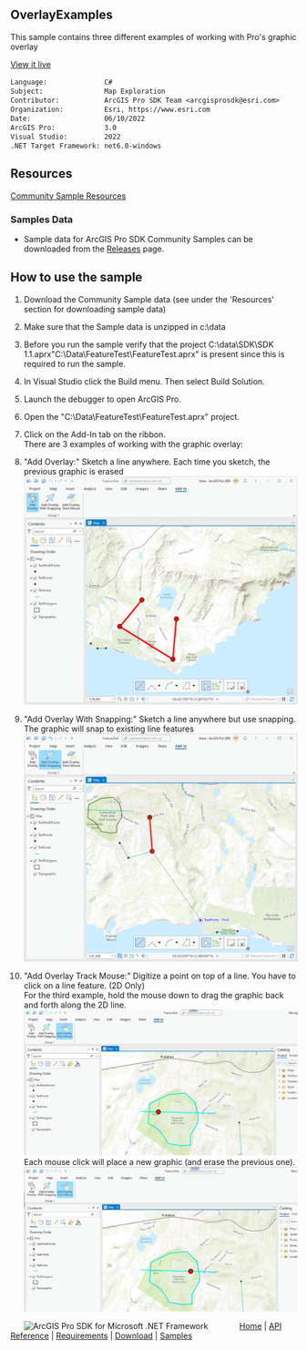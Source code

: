 ## OverlayExamples

<!-- TODO: Write a brief abstract explaining this sample -->
This sample contains three different examples of working with Pro's graphic overlay  
  


<a href="https://pro.arcgis.com/en/pro-app/sdk/" target="_blank">View it live</a>

<!-- TODO: Fill this section below with metadata about this sample-->
```
Language:              C#
Subject:               Map Exploration
Contributor:           ArcGIS Pro SDK Team <arcgisprosdk@esri.com>
Organization:          Esri, https://www.esri.com
Date:                  06/10/2022
ArcGIS Pro:            3.0
Visual Studio:         2022
.NET Target Framework: net6.0-windows
```

## Resources

[Community Sample Resources](https://github.com/Esri/arcgis-pro-sdk-community-samples#resources)

### Samples Data

* Sample data for ArcGIS Pro SDK Community Samples can be downloaded from the [Releases](https://github.com/Esri/arcgis-pro-sdk-community-samples/releases) page.  

## How to use the sample
<!-- TODO: Explain how this sample can be used. To use images in this section, create the image file in your sample project's screenshots folder. Use relative url to link to this image using this syntax: ![My sample Image](FacePage/SampleImage.png) -->
1. Download the Community Sample data (see under the 'Resources' section for downloading sample data)  
1. Make sure that the Sample data is unzipped in c:\data  
1. Before you run the sample verify that the project C:\data\SDK\SDK 1.1.aprx"C:\Data\FeatureTest\FeatureTest.aprx" is present since this is required to run the sample.  
1. In Visual Studio click the Build menu. Then select Build Solution.  
1. Launch the debugger to open ArcGIS Pro.  
1. Open the "C:\Data\FeatureTest\FeatureTest.aprx" project.  
1. Click on the Add-In tab on the ribbon.  
There are 3 examples of working with the graphic overlay:    
  
1. "Add Overlay:" Sketch a line anywhere. Each time you sketch, the previous graphic is erased  
![UI](Screenshots/Screen1.png)  
  
1. "Add Overlay With Snapping:" Sketch a line anywhere but use snapping. The graphic will snap to existing line features  
![UI](Screenshots/Screen2.png)  
  
1. "Add Overlay Track Mouse:" Digitize a point on top of a line. You have to click on a line feature. (2D Only)  
For the third example, hold the mouse down to drag the graphic back and forth along the 2D line.  
![UI](Screenshots/Screen3.png)  
Each mouse click will place a new graphic (and erase the previous one).  
![UI](Screenshots/Screen4.png)  
  


<!-- End -->

&nbsp;&nbsp;&nbsp;&nbsp;&nbsp;&nbsp;<img src="https://esri.github.io/arcgis-pro-sdk/images/ArcGISPro.png"  alt="ArcGIS Pro SDK for Microsoft .NET Framework" height = "20" width = "20" align="top"  >
&nbsp;&nbsp;&nbsp;&nbsp;&nbsp;&nbsp;&nbsp;&nbsp;&nbsp;&nbsp;&nbsp;&nbsp;
[Home](https://github.com/Esri/arcgis-pro-sdk/wiki) | <a href="https://pro.arcgis.com/en/pro-app/latest/sdk/api-reference" target="_blank">API Reference</a> | [Requirements](https://github.com/Esri/arcgis-pro-sdk/wiki#requirements) | [Download](https://github.com/Esri/arcgis-pro-sdk/wiki#installing-arcgis-pro-sdk-for-net) | <a href="https://github.com/esri/arcgis-pro-sdk-community-samples" target="_blank">Samples</a>
